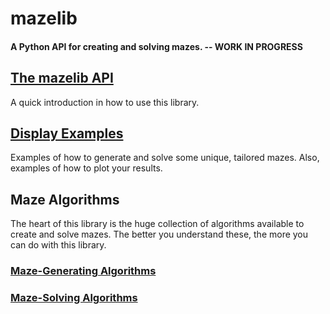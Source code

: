 # mazelib

#### A Python API for creating and solving mazes.  --  WORK IN PROGRESS

## [The mazelib API](docs/API.md)

A quick introduction in how to use this library.


## [Display Examples](docs/EXAMPLES.md)

Examples of how to generate and solve some unique, tailored mazes. Also, examples of how to plot your results.

## Maze Algorithms

The heart of this library is the huge collection of algorithms available to create and solve mazes. The better you understand these, the more you can do with this library.

### [Maze-Generating Algorithms](docs/MAZE_GEN_ALGOS.md)

### [Maze-Solving Algorithms](docs/MAZE_SOLVE_ALGOS.md)
